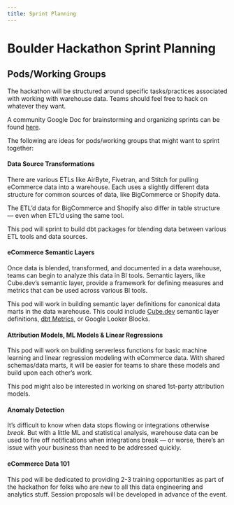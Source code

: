 ```yaml
---
title: Sprint Planning
---
```


# Boulder Hackathon Sprint Planning

## Pods/Working Groups

The hackathon will be structured around specific tasks/practices associated with working with warehouse data. Teams should feel free to hack on whatever they want.

A community Google Doc for brainstorming and organizing sprints can be found [here](https://docs.google.com/document/d/1eQgpBcPfsUXzlSuEefiFld0AZzBRvDBfqpVQ2aFGnYo/edit).

The following are ideas for pods/working groups that might want to sprint together:

#### Data Source Transformations

There are various ETLs like AirByte, Fivetran, and Stitch for pulling eCommerce data into a warehouse. Each uses a slightly different data structure for common sources of data, like BigCommerce or Shopify data.

The ETL’d data for BigCommerce and Shopify also differ in table structure — even when ETL’d using the same tool.

This pod will sprint to build dbt packages for blending data between various ETL tools and data sources.

#### eCommerce Semantic Layers

Once data is blended, transformed, and documented in a data warehouse, teams can begin to analyze this data in BI tools. Semantic layers, like Cube.dev’s semantic layer, provide a framework for defining measures and metrics that can be used across various BI tools.

This pod will work in building semantic layer definitions for canonical data marts in the data warehouse. This could include [Cube.dev](http://Cube.dev) semantic layer definitions, [dbt Metrics](https://docs.getdbt.com/docs/build/metrics-overview), or Google Looker Blocks.

#### Attribution Models, ML Models & Linear Regressions

This pod will work on building serverless functions for basic machine learning and linear regression modeling with eCommerce data. With shared schemas/data marts, it will be easier for teams to share these models and build upon each other’s work.

This pod might also be interested in working on shared 1st-party attribution models.

#### Anomaly Detection

It’s difficult to know when data stops flowing or integrations otherwise *break*. But with a little ML and statistical analysis, warehouse data can be used to fire off notifications when integrations break — or worse, there’s an issue with your business than need to be addressed quickly.

#### eCommerce Data 101

This pod will be dedicated to providing 2-3 training opportunities as part of the hackathon for folks who are new to all this data engineering and analytics stuff. Session proposals will be developed in advance of the event.